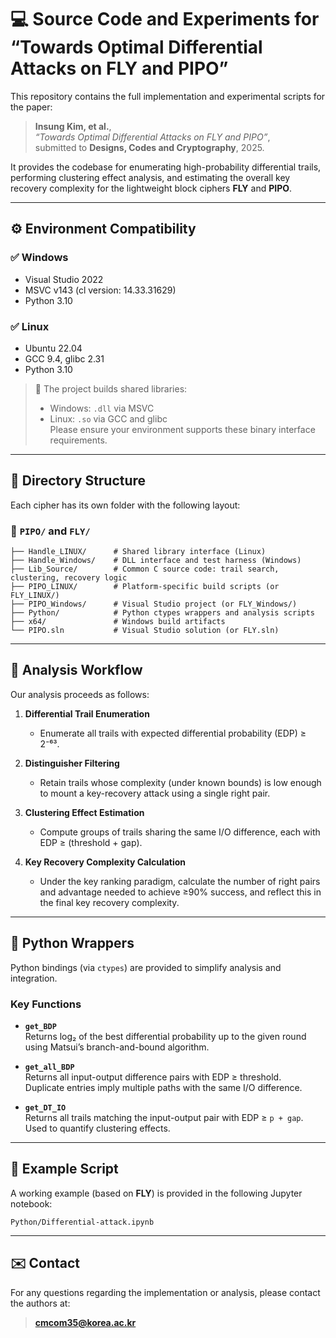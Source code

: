# 💻 Source Code and Experiments for “Towards Optimal Differential Attacks on FLY and PIPO”

This repository contains the full implementation and experimental scripts for the paper:

> **Insung Kim, et al.**,  
> *“Towards Optimal Differential Attacks on FLY and PIPO”*,  
> submitted to **Designs, Codes and Cryptography**, 2025.

It provides the codebase for enumerating high-probability differential trails, performing clustering effect analysis, and estimating the overall key recovery complexity for the lightweight block ciphers **FLY** and **PIPO**.

---

## ⚙️ Environment Compatibility

### ✅ Windows
- Visual Studio 2022  
- MSVC v143 (cl version: 14.33.31629)  
- Python 3.10  

### ✅ Linux
- Ubuntu 22.04  
- GCC 9.4, glibc 2.31  
- Python 3.10  

> 🔧 The project builds shared libraries:  
> - Windows: `.dll` via MSVC  
> - Linux: `.so` via GCC and glibc  
> Please ensure your environment supports these binary interface requirements.

---

## 📁 Directory Structure

Each cipher has its own folder with the following layout:

### 🔹 `PIPO/` and `FLY/`

```
├── Handle_LINUX/      # Shared library interface (Linux)
├── Handle_Windows/    # DLL interface and test harness (Windows)
├── Lib_Source/        # Common C source code: trail search, clustering, recovery logic
├── PIPO_LINUX/        # Platform-specific build scripts (or FLY_LINUX/)
├── PIPO_Windows/      # Visual Studio project (or FLY_Windows/)
├── Python/            # Python ctypes wrappers and analysis scripts
├── x64/               # Windows build artifacts
└── PIPO.sln           # Visual Studio solution (or FLY.sln)
```

---

## 🔬 Analysis Workflow

Our analysis proceeds as follows:

1. **Differential Trail Enumeration**  
   - Enumerate all trails with expected differential probability (EDP) ≥ 2⁻⁶³.

2. **Distinguisher Filtering**  
   - Retain trails whose complexity (under known bounds) is low enough to mount a key-recovery attack using a single right pair.

3. **Clustering Effect Estimation**  
   - Compute groups of trails sharing the same I/O difference, each with EDP ≥ (threshold + gap).

4. **Key Recovery Complexity Calculation**  
   - Under the key ranking paradigm, calculate the number of right pairs and advantage needed to achieve ≥90% success, and reflect this in the final key recovery complexity.

---

## 🐍 Python Wrappers

Python bindings (via `ctypes`) are provided to simplify analysis and integration.

### Key Functions

- **`get_BDP`**  
  Returns log₂ of the best differential probability up to the given round using Matsui’s branch-and-bound algorithm.

- **`get_all_BDP`**  
  Returns all input-output difference pairs with EDP ≥ threshold.  
  Duplicate entries imply multiple paths with the same I/O difference.

- **`get_DT_IO`**  
  Returns all trails matching the input-output pair with EDP ≥ `p + gap`.  
  Used to quantify clustering effects.

---

## 🧪 Example Script

A working example (based on **FLY**) is provided in the following Jupyter notebook:

```
Python/Differential-attack.ipynb
```


---

## ✉️ Contact

For any questions regarding the implementation or analysis, please contact the authors at:
> **cmcom35@korea.ac.kr**

